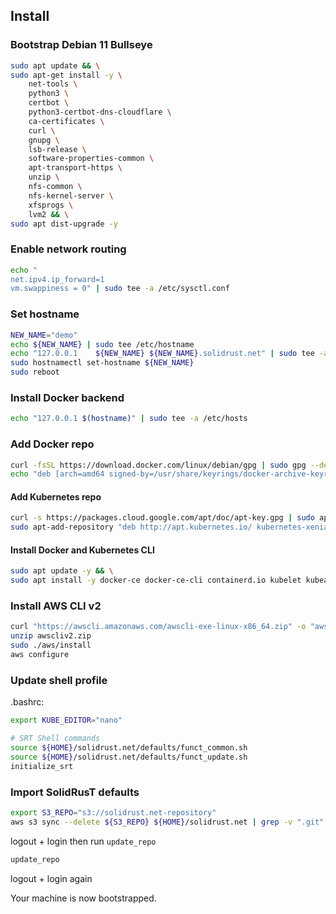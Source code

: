 ## Install
### Bootstrap Debian 11 Bullseye

```bash
sudo apt update && \
sudo apt-get install -y \
    net-tools \
    python3 \
    certbot \
    python3-certbot-dns-cloudflare \
    ca-certificates \
    curl \
    gnupg \
    lsb-release \
    software-properties-common \
    apt-transport-https \
    unzip \
    nfs-common \
    nfs-kernel-server \
    xfsprogs \
    lvm2 && \
sudo apt dist-upgrade -y
```

### Enable network routing

```bash
echo "
net.ipv4.ip_forward=1
vm.swappiness = 0" | sudo tee -a /etc/sysctl.conf
```

### Set hostname
```bash
NEW_NAME="demo"
echo ${NEW_NAME} | sudo tee /etc/hostname
echo "127.0.0.1    ${NEW_NAME} ${NEW_NAME}.solidrust.net" | sudo tee -a /etc/hosts /etc/cloud/templates/hosts.debian.tmpl
sudo hostnamectl set-hostname ${NEW_NAME}
sudo reboot
```
### Install Docker backend

```bash
echo "127.0.0.1 $(hostname)" | sudo tee -a /etc/hosts
```

### Add Docker repo
```bash
curl -fsSL https://download.docker.com/linux/debian/gpg | sudo gpg --dearmor -o /usr/share/keyrings/docker-archive-keyring.gpg
echo "deb [arch=amd64 signed-by=/usr/share/keyrings/docker-archive-keyring.gpg] https://download.docker.com/linux/debian $(lsb_release -cs) stable" | sudo tee /etc/apt/sources.list.d/docker.list
```

#### Add Kubernetes repo
```bash
curl -s https://packages.cloud.google.com/apt/doc/apt-key.gpg | sudo apt-key add
sudo apt-add-repository "deb http://apt.kubernetes.io/ kubernetes-xenial main"
```

#### Install Docker and Kubernetes CLI
```bash
sudo apt update -y && \
sudo apt install -y docker-ce docker-ce-cli containerd.io kubelet kubeadm kubectl
```

### Install AWS CLI v2

```bash
curl "https://awscli.amazonaws.com/awscli-exe-linux-x86_64.zip" -o "awscliv2.zip"
unzip awscliv2.zip
sudo ./aws/install
aws configure
```

### Update shell profile

.bashrc:
```bash
export KUBE_EDITOR="nano"

# SRT Shell commands
source ${HOME}/solidrust.net/defaults/funct_common.sh
source ${HOME}/solidrust.net/defaults/funct_update.sh
initialize_srt
```

### Import SolidRusT defaults

```bash
export S3_REPO="s3://solidrust.net-repository"
aws s3 sync --delete ${S3_REPO} ${HOME}/solidrust.net | grep -v ".git" 
```

logout + login then run `update_repo`

```bash
update_repo
```

logout + login again

Your machine is now bootstrapped.
